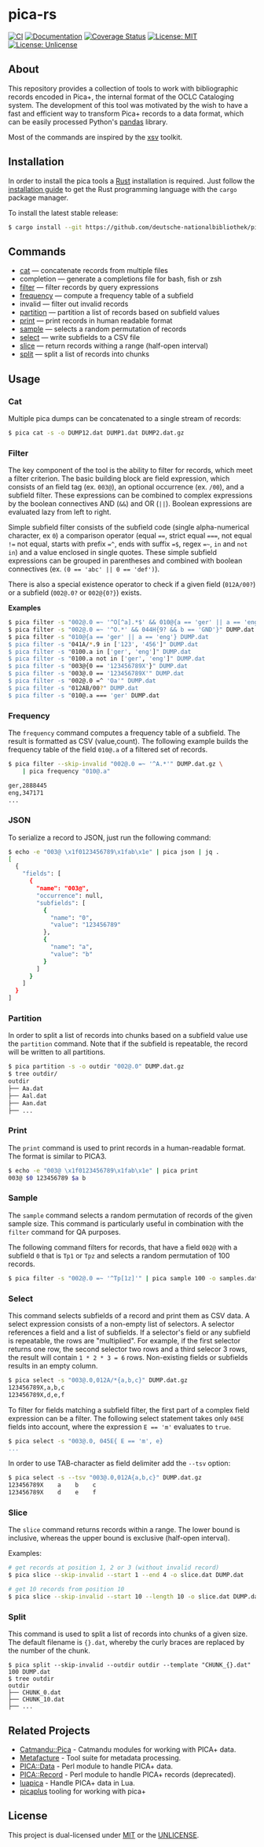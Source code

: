 # pica-rs

[![CI](https://github.com/deutsche-nationalbibliothek/pica-rs/workflows/CI/badge.svg?branch=main)](https://github.com/deutsche-nationalbibliothek/pica-rs/actions?query=workflow%3ACI+branch%3Amain)
[![Documentation](https://img.shields.io/badge/Documentation-main-orange.svg)](https://deutsche-nationalbibliothek.github.io/pica-rs/)
[![Coverage Status](https://coveralls.io/repos/github/deutsche-nationalbibliothek/pica-rs/badge.svg?branch=main)](https://coveralls.io/github/deutsche-nationalbibliothek/pica-rs?branch=main)
[![License: MIT](https://img.shields.io/badge/License-MIT-yellow.svg)](https://opensource.org/licenses/MIT)
[![License: Unlicense](https://img.shields.io/badge/license-Unlicense-blue.svg)](http://unlicense.org/)

## About

This repository provides a collection of tools to work with bibliographic
records encoded in Pica+, the internal format of the OCLC Cataloging
system. The development of this tool was motivated by the wish to have a fast
and efficient way to transform Pica+ records to a data format, which can be
easily processed Python's [pandas](https://git.io/v7Qt8) library.

Most of the commands are inspired by the [xsv](https://git.io/JIoJG) toolkit.

## Installation

In order to install the pica tools a [Rust](https://www.rust-lang.org/)
installation is required.  Just follow the [installation
guide](https://www.rust-lang.org/learn/get-started) to get the Rust programming
language with the `cargo` package manager.

To install the latest stable release:

```bash
$ cargo install --git https://github.com/deutsche-nationalbibliothek/pica-rs --tag v0.4.0
```

## Commands

* [cat](#cat) — concatenate records from multiple files
* completion — generate a completions file for bash, fish or zsh
* [filter](#filter) — filter records by query expressions
* [frequency](#frequency) — compute a frequency table of a subfield
* invalid — filter out invalid records
* [partition](#partition) — partition a list of records based on subfield values
* [print](#print) — print records in human readable format
* [sample](#sample) — selects a random permutation of records
* [select](#select) — write subfields to a CSV file
* [slice](#slice) — return records withing a range (half-open interval)
* [split](#split) — split a list of records into chunks

## Usage

### Cat

Multiple pica dumps can be concatenated to a single stream of records:

```bash
$ pica cat -s -o DUMP12.dat DUMP1.dat DUMP2.dat.gz
```

### Filter

The key component of the tool is the ability to filter for records, which meet
a filter criterion. The basic building block are field expression, which
consists of an field tag (ex. `003@`), an optional occurrence (ex. `/00`), and
a subfield filter. These expressions can be combined to complex expressions by
the boolean connectives AND (`&&`) and OR (`||`). Boolean expressions are
evaluated lazy from left to right.

Simple subfield filter consists of the subfield code (single alpha-numerical
character, ex `0`) a comparison operator (equal `==`, strict equal `===`, not
equal `!=` not equal, starts with prefix `=^`, ends with suffix `=$`, regex
`=~`, `in` and `not in`) and a value enclosed in single quotes. These simple
subfield expressions can be grouped in parentheses and combined with boolean
connectives (ex. `(0 == 'abc' || 0 == 'def')`).

There is also a special existence operator to check if a given field
(`012A/00?`) or a subfield (`002@.0?` or `002@{0?}`) exists.

**Examples**

```bash
$ pica filter -s "002@.0 =~ '^O[^a].*$' && 010@{a == 'ger' || a == 'eng'}" DUMP.dat
$ pica filter -s "002@.0 =~ '^O.*' && 044H{9? && b == 'GND'}" DUMP.dat
$ pica filter -s "010@{a == 'ger' || a == 'eng'} DUMP.dat
$ pica filter -s "041A/*.9 in ['123', '456']" DUMP.dat
$ pica filter -s "0100.a in ['ger', 'eng']" DUMP.dat
$ pica filter -s "0100.a not in ['ger', 'eng']" DUMP.dat
$ pica filter -s "003@{0 == '123456789X'}" DUMP.dat
$ pica filter -s "003@.0 == '123456789X'" DUMP.dat
$ pica filter -s "002@.0 =^ 'Oa'" DUMP.dat
$ pica filter -s "012AB/00?" DUMP.dat
$ pica filter -s "010@.a === 'ger' DUMP.dat
```

### Frequency

The `frequency` command computes a frequency table of a subfield. The result is
formatted as CSV (value,count). The following example builds the frequency
table of the field `010@.a` of a filtered set of records.

```bash
$ pica filter --skip-invalid "002@.0 =~ '^A.*'" DUMP.dat.gz \
    | pica frequency "010@.a"

ger,2888445
eng,347171
...
```

### JSON

To serialize a record to JSON, just run the following command:

```bash
$ echo -e "003@ \x1f0123456789\x1fab\x1e" | pica json | jq .
[
  {
    "fields": [
      {
        "name": "003@",
        "occurrence": null,
        "subfields": [
          {
            "name": "0",
            "value": "123456789"
          },
          {
            "name": "a",
            "value": "b"
          }
        ]
      }
    ]
  }
]
```

### Partition

In order to split a list of records into chunks based on a subfield value use
the `partition` command. Note that if the subfield is repeatable, the record
will be written to all partitions.

```bash
$ pica partition -s -o outdir "002@.0" DUMP.dat.gz
$ tree outdir/
outdir
├── Aa.dat
├── Aal.dat
├── Aan.dat
├── ...
```

### Print

The `print` command is used to print records in a human-readable format. The
format is similar to PICA3.

```bash
$ echo -e "003@ \x1f0123456789\x1fab\x1e" | pica print
003@ $0 123456789 $a b
```

### Sample

The `sample` command selects a random permutation of records of the given
sample size. This command is particularly useful in combination with the
`filter` command for QA purposes.

The following command filters for records, that have a field `002@` with a
subfield `0` that is `Tp1` or `Tpz` and selects a random permutation of 100
records.

```bash
$ pica filter -s "002@.0 =~ '^Tp[1z]'" | pica sample 100 -o samples.dat
```

### Select

This command selects subfields of a record and print them as CSV data. A select
expression consists of a non-empty list of selectors. A selector references a
field and a list of subfields. If a selector's field or any subfield is
repeatable, the rows are "multiplied". For example, if the first selector
returns one row, the second selector two rows and a third selecor 3 rows, the
result will contain `1 * 2 * 3 = 6` rows. Non-existing fields or subfields
results in an empty column.

```bash
$ pica select -s "003@.0,012A/*{a,b,c}" DUMP.dat.gz
123456789X,a,b,c
123456789X,d,e,f
```

To filter for fields matching a subfield filter, the first part of a complex
field expression can be a filter. The following select statement takes only
`045E` fields into account, where the expression `E == 'm'` evaluates to
`true`.

```bash
$ pica select -s "003@.0, 045E{ E == 'm', e}
...
```

In order to use TAB-character as field delimiter add the `--tsv` option:

```bash
$ pica select -s --tsv "003@.0,012A{a,b,c}" DUMP.dat.gz
123456789X    a    b    c
123456789X    d    e    f
```

### Slice

The `slice` command returns records within a range. The lower bound is
inclusive, whereas the upper bound is exclusive (half-open interval).

Examples:

```bash
# get records at position 1, 2 or 3 (without invalid record)
$ pica slice --skip-invalid --start 1 --end 4 -o slice.dat DUMP.dat

# get 10 records from position 10
$ pica slice --skip-invalid --start 10 --length 10 -o slice.dat DUMP.dat
```

### Split

This command is used to split a list of records into chunks of a given
size. The default filename is `{}.dat`, whereby the curly braces are replaced
by the number of the chunk.

```
$ pica split --skip-invalid --outdir outdir --template "CHUNK_{}.dat" 100 DUMP.dat
$ tree outdir
outdir
├── CHUNK_0.dat
├── CHUNK_10.dat
├── ...
```

## Related Projects

- [Catmandu::Pica](https://metacpan.org/pod/Catmandu::PICA) - Catmandu modules for working with PICA+ data.
- [Metafacture](https://github.com/metafacture) - Tool suite for metadata processing.
- [PICA::Data](https://github.com/gbv/PICA-Data) -  Perl module to handle PICA+ data.
- [PICA::Record](https://github.com/gbv/PICA-Record) -  Perl module to handle PICA+ records (deprecated).
- [luapica](http://jakobvoss.de/luapica/) - Handle PICA+ data in Lua.
- [picaplus](https://github.com/FID-Judaica/picaplus)  tooling for working with pica+

## License

This project is dual-licensed under [MIT](LICENSE) or the [UNLICENSE](UNLICENSE).
